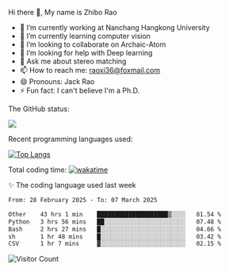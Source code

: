 Hi there 👋, My name is Zhibo Rao
- 🔭 I’m currently working at Nanchang Hangkong University
- 🌱 I’m currently learning computer vision
- 👯 I’m looking to collaborate on Archaic-Atom
- 🤔 I’m looking for help with Deep learning
- 💬 Ask me about stereo matching
- 📫 How to reach me: raoxi36@foxmail.com
- 😄 Pronouns: Jack Rao
- ⚡ Fun fact: I can't believe I'm a Ph.D.

The GitHub status:

![](https://github-readme-stats.vercel.app/api?username=ZhiboRao)

Recent programming languages used:

[![Top Langs](https://github-readme-stats.vercel.app/api/top-langs/?username=ZhiboRao&layout=compact)](https://github.com/anuraghazra/github-readme-stats)

Total coding time: [![wakatime](https://wakatime.com/badge/user/51ec5ec7-4742-4243-9eea-732ade32c0b7.svg)](https://wakatime.com/@51ec5ec7-4742-4243-9eea-732ade32c0b7)

✨ The coding language used last week 
<!--START_SECTION:waka-->

```txt
From: 28 February 2025 - To: 07 March 2025

Other    43 hrs 1 min    ████████████████████▒░░░░   81.54 %
Python   3 hrs 56 mins   ██░░░░░░░░░░░░░░░░░░░░░░░   07.48 %
Bash     2 hrs 27 mins   █░░░░░░░░░░░░░░░░░░░░░░░░   04.66 %
sh       1 hr 48 mins    █░░░░░░░░░░░░░░░░░░░░░░░░   03.42 %
CSV      1 hr 7 mins     ▓░░░░░░░░░░░░░░░░░░░░░░░░   02.15 %
```

<!--END_SECTION:waka-->

![Visitor Count](https://profile-counter.glitch.me/Raohaocheng/count.svg)
